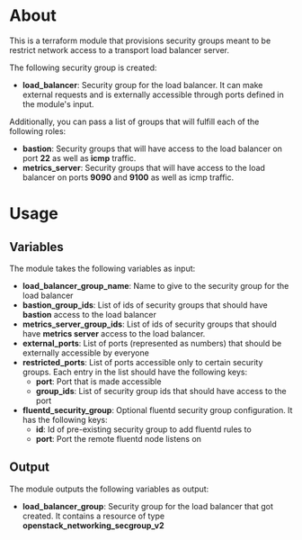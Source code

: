 # About

This is a terraform module that provisions security groups meant to be restrict network access to a transport load balancer server.

The following security group is created:
- **load_balancer**: Security group for the load balancer. It can make external requests and is externally accessible through ports defined in the module's input.

Additionally, you can pass a list of groups that will fulfill each of the following roles:
- **bastion**: Security groups that will have access to the load balancer on port **22** as well as **icmp** traffic.
- **metrics_server**: Security groups that will have access to the load balancer on ports **9090** and **9100** as well as icmp traffic.

# Usage

## Variables

The module takes the following variables as input:

- **load_balancer_group_name**: Name to give to the security group for the load balancer
- **bastion_group_ids**: List of ids of security groups that should have **bastion** access to the load balancer
- **metrics_server_group_ids**: List of ids of security groups that should have **metrics server** access to the load balancer.
- **external_ports**: List of ports (represented as numbers) that should be externally accessible by everyone
- **restricted_ports**: List of ports accessible only to certain security groups. Each entry in the list should have the following keys:
  - **port**: Port that is made accessible
  - **group_ids**: List of security group ids that should have access to the port
- **fluentd_security_group**: Optional fluentd security group configuration. It has the following keys:
  - **id**: Id of pre-existing security group to add fluentd rules to
  - **port**: Port the remote fluentd node listens on

## Output

The module outputs the following variables as output:

- **load_balancer_group**: Security group for the load balancer that got created. It contains a resource of type **openstack_networking_secgroup_v2**